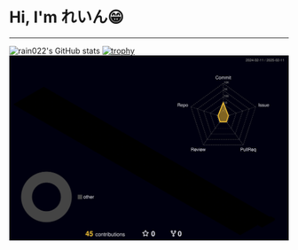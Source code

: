 # Hi, I'm **れいん😁**

---

![rain022's GitHub stats](https://github-readme-stats.vercel.app/api?username=rain022&count_private=true&theme=tokyonight&show_icons=true)
[![trophy](https://github-profile-trophy.vercel.app/?username=rain022&theme=onedark&column=8
)](https://github.com/ryo-ma/github-profile-trophy)
![](./profile-3d-contrib/profile-night-rainbow.svg)
